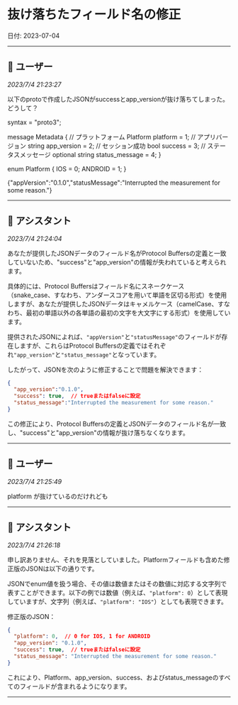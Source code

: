 # 抜け落ちたフィールド名の修正

日付: 2023-07-04

---

## 👤 ユーザー
*2023/7/4 21:23:27*

以下のprotoで作成したJSONがsuccessとapp_versionが抜け落ちてしまった。どうして？

syntax = "proto3";

message Metadata {
  // プラットフォーム
  Platform platform = 1;
  // アプリバージョン
  string app_version = 2;
  // セッション成功
  bool success = 3;
  // ステータスメッセージ
  optional string status_message = 4;
}

enum Platform {
  IOS = 0;
  ANDROID = 1;
}

{"appVersion":"0.1.0","statusMessage":"Interrupted the measurement for some reason."}

---

## 🤖 アシスタント
*2023/7/4 21:24:04*

あなたが提供したJSONデータのフィールド名がProtocol Buffersの定義と一致していないため、"success"と"app_version"の情報が失われていると考えられます。

具体的には、Protocol Buffersはフィールド名にスネークケース（snake_case、すなわち、アンダースコアを用いて単語を区切る形式）を使用しますが、あなたが提供したJSONデータはキャメルケース（camelCase、すなわち、最初の単語以外の各単語の最初の文字を大文字にする形式）を使用しています。

提供されたJSONによれば、`"appVersion"`と`"statusMessage"`のフィールドが存在しますが、これらはProtocol Buffersの定義ではそれぞれ`"app_version"`と`"status_message"`となっています。

したがって、JSONを次のように修正することで問題を解決できます：

```json
{
  "app_version":"0.1.0",
  "success": true,  // trueまたはfalseに設定
  "status_message":"Interrupted the measurement for some reason."
}
```

この修正により、Protocol Buffersの定義とJSONデータのフィールド名が一致し、"success"と"app_version"の情報が抜け落ちなくなります。

---

## 👤 ユーザー
*2023/7/4 21:25:49*

platform が抜けているのだけれども

---

## 🤖 アシスタント
*2023/7/4 21:26:18*

申し訳ありません、それを見落としていました。Platformフィールドも含めた修正版のJSONは以下の通りです。

JSONでenum値を扱う場合、その値は数値またはその数値に対応する文字列で表すことができます。以下の例では数値（例えば、`"platform": 0`）として表現していますが、文字列（例えば、`"platform": "IOS"`）としても表現できます。

修正版のJSON：
```json
{
  "platform": 0,  // 0 for IOS, 1 for ANDROID
  "app_version": "0.1.0",
  "success": true,  // trueまたはfalseに設定
  "status_message": "Interrupted the measurement for some reason."
}
```
これにより、Platform、app_version、success、およびstatus_messageのすべてのフィールドが含まれるようになります。

---
